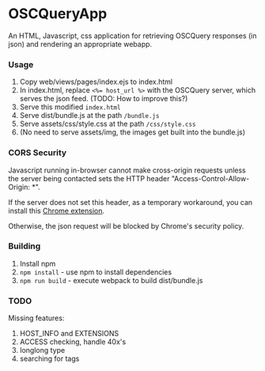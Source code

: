 # OSCQueryApp

An HTML, Javascript, css application for retrieving OSCQuery responses (in json) and rendering an appropriate webapp.

### Usage

1. Copy web/views/pages/index.ejs to index.html
2. In index.html, replace `<%= host_url %>` with the OSCQuery server, which serves the json feed. (TODO: How to improve this?)
3. Serve this modified `index.html`
4. Serve dist/bundle.js at the path `/bundle.js`
5. Serve assets/css/style.css at the path `/css/style.css`
6. (No need to serve assets/img, the images get built into the bundle.js)

### CORS Security

Javascript running in-browser cannot make cross-origin requests unless the server being contacted sets the HTTP header "Access-Control-Allow-Origin: *".

If the server does not set this header, as a temporary workaround, you can install this [Chrome extension](https://chrome.google.com/webstore/detail/nlfbmbojpeacfghkpbjhddihlkkiljbi).

Otherwise, the json request will be blocked by Chrome's security policy.

### Building

1. Install npm
2. `npm install` - use npm to install dependencies
3. `npm run build` - execute webpack to build dist/bundle.js

### TODO

Missing features:

1. HOST_INFO and EXTENSIONS
2. ACCESS checking, handle 40x's
3. longlong type
4. searching for tags

